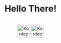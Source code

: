 <div align="center">
 <h1> Hello There! </h1>
</div>

<br>

<div align="center">

 <a href="https://linkedin.com/in/kordeone" target="_blank">
   <img align="center" alt="Kordeone | Linkedin " width="40px" src="https://cdn1.iconfinder.com/data/icons/logotypes/32/linkedin-256.png"</a>
  
  <a href="https://t.me/kordeone" target="_blank">
    <img align="center" alt="Kordeone | Telegram" width="40px" src="https://cdn4.iconfinder.com/data/icons/logos-and-brands/512/335_Telegram_logo-256.png" />
  </a>

<!--
   <a href="" target="_blank">
    <img align="center" alt="Kordeone | Twitter" width="41px" src="1https://www.iconfinder.com/icons/4375108/logo_telegram_icon" />
   </a>
-->

 </div>

<br>


<!--
**Kordeone/Kordeone** is a ✨ _special_ ✨ repository because its `README.md` (this file) appears on your GitHub profile.

Here are some ideas to get you started:

- 🔭 I’m currently working on ...
- 🌱 I’m currently learning ...
- 👯 I’m looking to collaborate on ...
- 🤔 I’m looking for help with ...
- 💬 Ask me about ...
- 📫 How to reach me: ...
- 😄 Pronouns: ...
- ⚡ Fun fact: ...
-->
